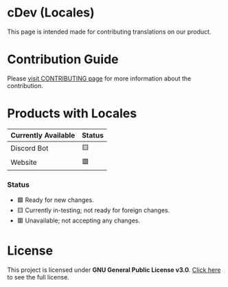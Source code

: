 # cDev (Locales)
This page is intended made for contributing translations on our product.

# Contribution Guide
Please [visit CONTRIBUTING page](CONTRIBUTING.md) for more information about the contribution.

# Products with Locales
| Currently Available | Status |
|---|---|
| Discord Bot | 🟨 |
| Website | 🟥 |

### Status
- 🟩 Ready for new changes.
- 🟨 Currently in-testing; not ready for foreign changes.
- 🟥 Unavailable; not accepting any changes.

# License
This project is licensed under **GNU General Public License v3.0**.
[Click here](https://github.com/cdev-oss/locales/blob/master/LICENSE) to see the full license.
